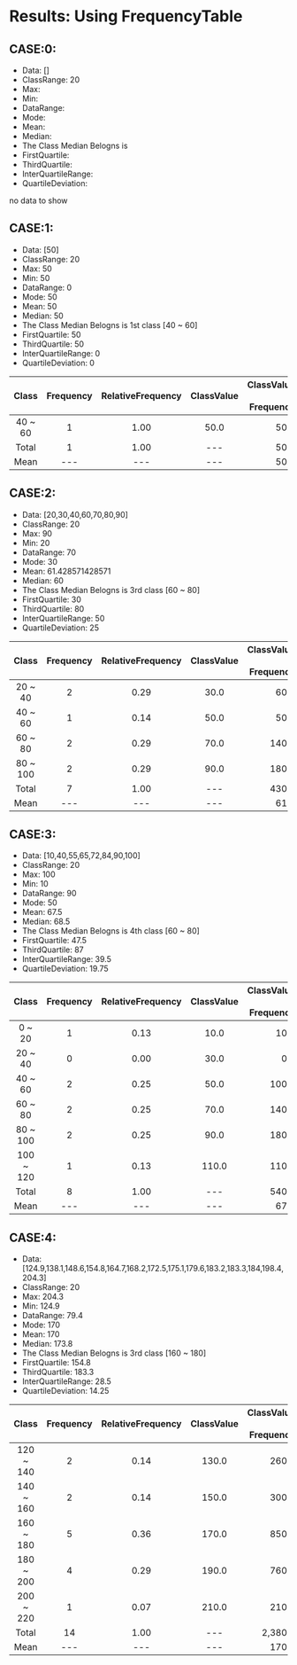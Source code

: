 # Results: Using FrequencyTable

## CASE:0:
- Data: []
- ClassRange: 20
- Max: 
- Min: 
- DataRange: 
- Mode: 
- Mean: 
- Median: 
- The Class Median Belogns is 
- FirstQuartile: 
- ThirdQuartile: 
- InterQuartileRange: 
- QuartileDeviation: 

no data to show

## CASE:1:
- Data: [50]
- ClassRange: 20
- Max: 50
- Min: 50
- DataRange: 0
- Mode: 50
- Mean: 50
- Median: 50
- The Class Median Belogns is 1st class [40 ~ 60]
- FirstQuartile: 50
- ThirdQuartile: 50
- InterQuartileRange: 0
- QuartileDeviation: 0

|Class|Frequency|RelativeFrequency|ClassValue|ClassValue * Frequency|
|:---:|:---:|:---:|:---:|---:|
|40 ~ 60|1|1.00|50.0|50.0|
|Total|1|1.00|---|50.0|
|Mean|---|---|---|50.0|

## CASE:2:
- Data: [20,30,40,60,70,80,90]
- ClassRange: 20
- Max: 90
- Min: 20
- DataRange: 70
- Mode: 30
- Mean: 61.428571428571
- Median: 60
- The Class Median Belogns is 3rd class [60 ~ 80]
- FirstQuartile: 30
- ThirdQuartile: 80
- InterQuartileRange: 50
- QuartileDeviation: 25

|Class|Frequency|RelativeFrequency|ClassValue|ClassValue * Frequency|
|:---:|:---:|:---:|:---:|---:|
|20 ~ 40|2|0.29|30.0|60.0|
|40 ~ 60|1|0.14|50.0|50.0|
|60 ~ 80|2|0.29|70.0|140.0|
|80 ~ 100|2|0.29|90.0|180.0|
|Total|7|1.00|---|430.0|
|Mean|---|---|---|61.4|

## CASE:3:
- Data: [10,40,55,65,72,84,90,100]
- ClassRange: 20
- Max: 100
- Min: 10
- DataRange: 90
- Mode: 50
- Mean: 67.5
- Median: 68.5
- The Class Median Belogns is 4th class [60 ~ 80]
- FirstQuartile: 47.5
- ThirdQuartile: 87
- InterQuartileRange: 39.5
- QuartileDeviation: 19.75

|Class|Frequency|RelativeFrequency|ClassValue|ClassValue * Frequency|
|:---:|:---:|:---:|:---:|---:|
|0 ~ 20|1|0.13|10.0|10.0|
|20 ~ 40|0|0.00|30.0|0.0|
|40 ~ 60|2|0.25|50.0|100.0|
|60 ~ 80|2|0.25|70.0|140.0|
|80 ~ 100|2|0.25|90.0|180.0|
|100 ~ 120|1|0.13|110.0|110.0|
|Total|8|1.00|---|540.0|
|Mean|---|---|---|67.5|

## CASE:4:
- Data: [124.9,138.1,148.6,154.8,164.7,168.2,172.5,175.1,179.6,183.2,183.3,184,198.4,204.3]
- ClassRange: 20
- Max: 204.3
- Min: 124.9
- DataRange: 79.4
- Mode: 170
- Mean: 170
- Median: 173.8
- The Class Median Belogns is 3rd class [160 ~ 180]
- FirstQuartile: 154.8
- ThirdQuartile: 183.3
- InterQuartileRange: 28.5
- QuartileDeviation: 14.25

|Class|Frequency|RelativeFrequency|ClassValue|ClassValue * Frequency|
|:---:|:---:|:---:|:---:|---:|
|120 ~ 140|2|0.14|130.0|260.0|
|140 ~ 160|2|0.14|150.0|300.0|
|160 ~ 180|5|0.36|170.0|850.0|
|180 ~ 200|4|0.29|190.0|760.0|
|200 ~ 220|1|0.07|210.0|210.0|
|Total|14|1.00|---|2,380.0|
|Mean|---|---|---|170.0|

